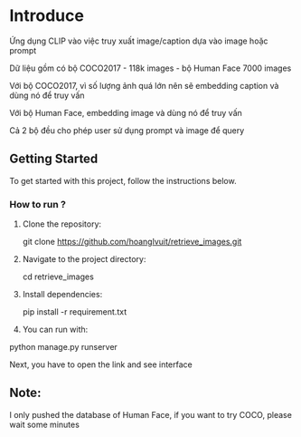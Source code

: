 # Introduce
Ứng dụng CLIP vào việc truy xuất image/caption dựa vào image hoặc prompt 

Dữ liệu gồm có bộ COCO2017 - 118k images - bộ Human Face 7000 images

Với bộ COCO2017, vì số lượng ảnh quá lớn nên sẽ embedding caption và dùng nó để truy vấn 

Với bộ Human Face, embedding image và dùng nó để truy vấn

Cả 2 bộ đều cho phép user sử dụng prompt và image để query 

## Getting Started
To get started with this project, follow the instructions below.

### How to run ? 

1. Clone the repository:

   git clone https://github.com/hoanglvuit/retrieve_images.git
   
2. Navigate to the project directory:

   cd retrieve_images
3. Install dependencies:
 
   pip install -r requirement.txt

4. You can run with:

  python manage.py runserver 

  Next, you have to open the link and see interface 

## Note: 
I only pushed the database of Human Face, if you want to try COCO, please wait some minutes


   


